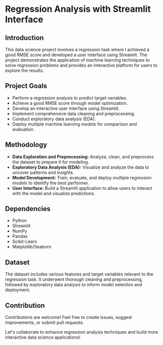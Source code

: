 # Regression Analysis with Streamlit Interface

## Introduction
This data science project involves a regression task where I achieved a good RMSE score and developed a user interface using Streamlit. The project demonstrates the application of machine learning techniques to solve regression problems and provides an interactive platform for users to explore the results.

## Project Goals
- Perform a regression analysis to predict target variables.
- Achieve a good RMSE score through model optimization.
- Develop an interactive user interface using Streamlit.
- Implement comprehensive data cleaning and preprocessing.
- Conduct exploratory data analysis (EDA).
- Deploy multiple machine learning models for comparison and evaluation.

## Methodology
- **Data Exploration and Preprocessing:** Analyze, clean, and preprocess the dataset to prepare it for modeling.
- **Exploratory Data Analysis (EDA):** Visualize and analyze the data to uncover patterns and insights.
- **Model Development:** Train, evaluate, and deploy multiple regression models to identify the best performer.
- **User Interface:** Build a Streamlit application to allow users to interact with the model and visualize predictions.

## Dependencies
- Python
- Streamlit
- NumPy
- Pandas
- Scikit-Learn
- Matplotlib/Seaborn

## Dataset
The dataset includes various features and target variables relevant to the regression task. It underwent thorough cleaning and preprocessing, followed by exploratory data analysis to inform model selection and deployment.

## Contribution
Contributions are welcome! Feel free to create issues, suggest improvements, or submit pull requests.

Let's collaborate to enhance regression analysis techniques and build more interactive data science applications!
